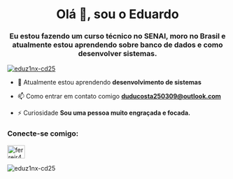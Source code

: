 <h1 align="center">Olá 👋, sou o Eduardo</h1>
<h3 align="center">Eu estou fazendo um curso técnico no SENAI, moro no Brasil e atualmente estou aprendendo sobre banco de dados e como desenvolver sistemas.</h3>

<p align="left"> <a href="https://github.com/ryo-ma/github-profile-trophy"><img src="https://github-profile-trophy.vercel.app/?username=eduz1nx-cd25" alt="eduz1nx-cd25" /></a> </p>

- 🌱 Atualmente estou aprendendo **desenvolvimento de sistemas**

- 📫 Como entrar em contato comigo **duducosta250309@outlook.com**

- ⚡ Curiosidade **Sou uma pessoa muito engraçada e focada.**

<h3 align="left">Conecte-se comigo:</h3>
<p align="left">
<a href="https://instagram.com/ferreir4zis" target="blank"><img align="center" src="https://raw.githubusercontent.com/rahuldkjain/github-profile-readme-generator/master/src/images/icons/Social/instagram.svg" alt="ferreir4zis" height="30" width="40" /></a>
</p>

<p> <img align="center" src="https://github-readme-stats.vercel.app/api?username=eduz1nx-cd25&show_icons=true&locale=en" alt="eduz1nx-cd25" /></p>
